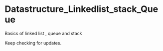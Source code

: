 # Datastructure_Linkedlist_stack_Queue
Basics of linked list , queue and stack 

Keep checking for updates.
